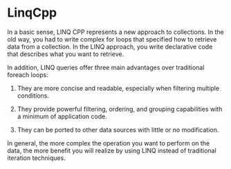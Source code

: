 # LinqCpp

In a basic sense, LINQ CPP represents a new approach to collections. 
In the old way, you had to write complex for loops that specified how to retrieve data from a collection. 
In the LINQ approach, you write declarative code that describes what you want to retrieve.

In addition, LINQ queries offer three main advantages over traditional foreach loops:

1. They are more concise and readable, especially when filtering multiple conditions.

2. They provide powerful filtering, ordering, and grouping capabilities with a minimum of application code.

3. They can be ported to other data sources with little or no modification.

In general, the more complex the operation you want to perform on the data, the more benefit you will realize by using LINQ instead of traditional iteration techniques.
